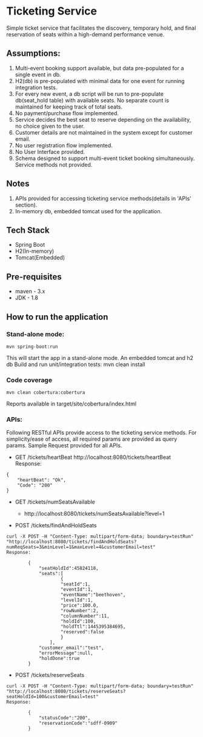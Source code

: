 # Ticketing Service
Simple ticket service that facilitates the discovery, temporary hold, and final reservation 
of seats within a high-demand performance venue.

## Assumptions:
1. Multi-event booking support available, but data pre-populated for a single event in db.
2. H2(db) is pre-populated with minimal data for one event for running integration tests. 
3. For every new event, a db script will be run to pre-populate db(seat_hold table) with 
available seats. No separate count is maintained for keeping track of total seats.
4. No payment/purchase flow implemented.
5. Service decides the best seat to reserve depending on the availability, no choice given to the user.
6. Customer details are not maintained in the system except for customer email.
7. No user registration flow implemented.
8. No User Interface provided.
9. Schema designed to support multi-event ticket booking simultaneously. Service methods
not provided.

## Notes
1. APIs provided for accessing ticketing service methods(details in 'APIs' section).
2. In-memory db, embedded tomcat used for the application.


## Tech Stack
* Spring Boot
* H2(In-memory)
* Tomcat(Embedded)

## Pre-requisites
* maven - 3.x
* JDK - 1.8

## How to run the application

### Stand-alone mode: 
	mvn spring-boot:run
This will start the app in a stand-alone mode. An embedded tomcat and h2 db
Build and run unit/integration tests: mvn clean install


### Code coverage
	mvn clean cobertura:cobertura
Reports available in target/site/cobertura/index.html

### APIs:

Following RESTful APIs provide access to the ticketing service methods.
For simplicity/ease of access, all required params are provided as query params.
Sample Request provided for all APIs.    

- GET /tickets/heartBeat
http://localhost:8080/tickets/heartBeat
	Response:
```
{
	"heartBeat": "Ok",
	"Code": "200"
}
```
-	GET /tickets/numSeatsAvailable
	- http://localhost:8080/tickets/numSeatsAvailable?level=1

- 	POST /tickets/findAndHoldSeats
```	
curl -X POST -H "Content-Type: multipart/form-data; boundary=testRun" "http://localhost:8080/tickets/findAndHoldSeats?numReqSeats=3&minLevel=1&maxLevel=4&customerEmail=test"
Response:

		{
   			"seatHoldId":45824118,
   			"seats":[
      				{
         			"seatId":1,
         			"eventId":1,
         			"eventName":"beethoven",
         			"levelId":1,
         			"price":100.0,
         			"rowNumber":2,
         			"columnNumber":11,
         			"holdId":100,
         			"holdTtl":1445395384695,
         			"reserved":false
      				}
   				],
   			"customer_email":"test",
   			"errorMessage":null,
   			"holdDone":true
		}	
```
-	POST /tickets/reserveSeats
```		
curl -X POST -H "Content-Type: multipart/form-data; boundary=testRun" "http://localhost:8080/tickets/reserveSeats?seatHoldId=100&customerEmail=test"
Response:
	
		{
   			"statusCode":"200",
   			"reservationCode":"sdff-0909"
		}
```